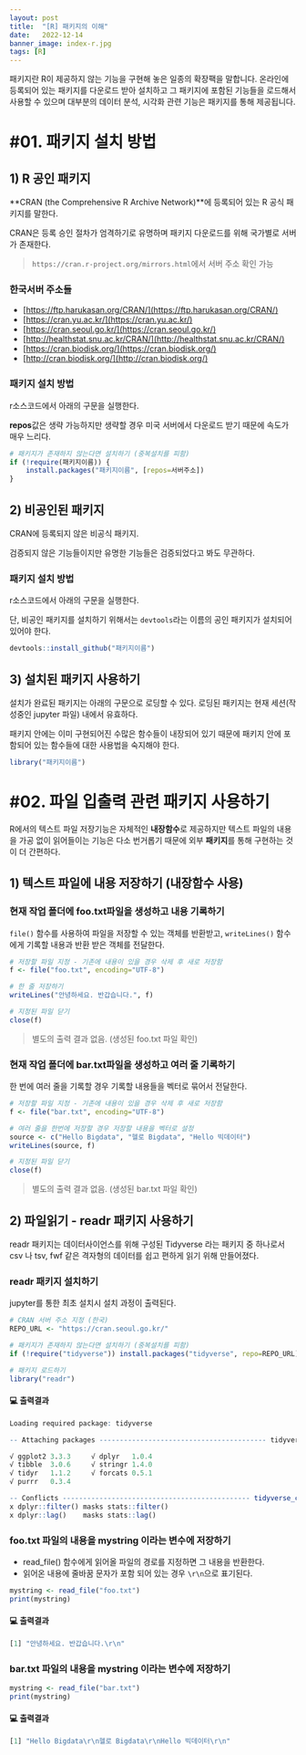```yaml
---
layout: post
title:  "[R] 패키지의 이해"
date:   2022-12-14
banner_image: index-r.jpg
tags: [R]
---
```


패키지란 R이 제공하지 않는 기능을 구현해 놓은 일종의 확장팩을 말합니다. 온라인에 등록되어 있는 패키지를 다운로드 받아 설치하고 그 패키지에 포함된 기능들을 로드해서 사용할 수 있으며 대부분의 데이터 분석, 시각화 관련 기능은 패키지를 통해 제공됩니다.

<!--more-->

# #01. 패키지 설치 방법

## 1) R 공인 패키지

**CRAN (the Comprehensive R Archive Network)**에 등록되어 있는 R 공식 패키지를 말한다.

CRAN은 등록 승인 절차가 엄격하기로 유명하며 패키지 다운로드를 위해 국가별로 서버가 존재한다.

> `https://cran.r-project.org/mirrors.html`에서 서버 주소 확인 가능

### 한국서버 주소들

- [https://ftp.harukasan.org/CRAN/](https://ftp.harukasan.org/CRAN/)
- [https://cran.yu.ac.kr/](https://cran.yu.ac.kr/)
- [https://cran.seoul.go.kr/](https://cran.seoul.go.kr/)
- [http://healthstat.snu.ac.kr/CRAN/](http://healthstat.snu.ac.kr/CRAN/)
- [https://cran.biodisk.org/](https://cran.biodisk.org/)
- [http://cran.biodisk.org/](http://cran.biodisk.org/)

### 패키지 설치 방법

r소스코드에서 아래의 구문을 실행한다.

**repos**값은 생략 가능하지만 생략할 경우 미국 서버에서 다운로드 받기 때문에 속도가 매우 느리다.

```r
# 패키지가 존재하지 않는다면 설치하기 (중복설치를 피함)
if (!require(패키지이름)) {
    install.packages("패키지이름", [repos=서버주소])
}
```

## 2) 비공인된 패키지

CRAN에 등록되지 않은 비공식 패키지.

검증되지 않은 기능들이지만 유명한 기능들은 검증되었다고 봐도 무관하다.

### 패키지 설치 방법

r소스코드에서 아래의 구문을 실행한다.

단, 비공인 패키지를 설치하기 위해서는 `devtools`라는 이름의 공인 패키지가 설치되어 있어야 한다.

```r
devtools::install_github("패키지이름")
```

## 3) 설치된 패키지 사용하기

설치가 완료된 패키지는 아래의 구문으로 로딩할 수 있다. 로딩된 패키지는 현재 세션(작성중인 jupyter 파일) 내에서 유효하다.

패키지 안에는 이미 구현되어진 수많은 함수들이 내장되어 있기 때문에 패키지 안에 포함되어 있는 함수들에 대한 사용법을 숙지해야 한다.


```r
library("패키지이름")
```

# #02. 파일 입출력 관련 패키지 사용하기

R에서의 텍스트 파일 저장기능은 자체적인 **내장함수**로 제공하지만 텍스트 파일의 내용을 가공 없이 읽어들이는 기능은 다소 번거롭기 때문에 외부 **패키지**를 통해 구현하는 것이 더 간편하다.

## 1) 텍스트 파일에 내용 저장하기 (내장함수 사용)

### 현재 작업 폴더에 foo.txt파일을 생성하고 내용 기록하기

`file()` 함수를 사용하여 파일을 저장할 수 있는 객체를 반환받고, `writeLines()` 함수에게 기록할 내용과 반환 받은 객체를 전달한다.

```r
# 저장할 파일 지정 - 기존에 내용이 있을 경우 삭제 후 새로 저장함
f <- file("foo.txt", encoding="UTF-8")

# 한 줄 저장하기
writeLines("안녕하세요. 반갑습니다.", f)

# 지정된 파일 닫기
close(f)
```

> 별도의 출력 결과 없음. (생성된 foo.txt 파일 확인)

### 현재 작업 폴더에 bar.txt파일을 생성하고 여러 줄 기록하기

한 번에 여러 줄을 기록할 경우 기록할 내용들을 벡터로 묶어서 전달한다.

```r
# 저장할 파일 지정 - 기존에 내용이 있을 경우 삭제 후 새로 저장함
f <- file("bar.txt", encoding="UTF-8")

# 여러 줄을 한번에 저장할 경우 저장할 내용을 벡터로 설정
source <- c("Hello Bigdata", "헬로 Bigdata", "Hello 빅데이터")
writeLines(source, f)

# 지정된 파일 닫기
close(f)
```

> 별도의 출력 결과 없음. (생성된 bar.txt 파일 확인)

## 2) 파일읽기 - readr 패키지 사용하기

readr 패키지는 데이터사이언스를 위해 구성된 Tidyverse 라는 패키지 중 하나로서 csv 나 tsv, fwf 같은 격자형의 데이터를 쉽고 편하게 읽기 위해 만들어졌다.

### readr 패키지 설치하기

jupyter를 통한 최초 설치시 설치 과정이 출력된다.

```r
# CRAN 서버 주소 지정 (한국)
REPO_URL <- "https://cran.seoul.go.kr/"

# 패키지가 존재하지 않는다면 설치하기 (중복설치를 피함)
if (!require("tidyverse")) install.packages("tidyverse", repo=REPO_URL)

# 패키지 로드하기
library("readr")
```

#### 💻 출력결과

```r
Loading required package: tidyverse

-- Attaching packages ----------------------------------------- tidyverse 1.3.0 --

√ ggplot2 3.3.3     √ dplyr   1.0.4
√ tibble  3.0.6     √ stringr 1.4.0
√ tidyr   1.1.2     √ forcats 0.5.1
√ purrr   0.3.4     

-- Conflicts ---------------------------------------------- tidyverse_conflicts() --
x dplyr::filter() masks stats::filter()
x dplyr::lag()    masks stats::lag()
```

### foo.txt 파일의 내용을 mystring 이라는 변수에 저장하기

- read_file() 함수에게 읽어올 파일의 경로를 지정하면 그 내용을 반환한다.
- 읽어온 내용에 줄바꿈 문자가 포함 되어 있는 경우 `\r\n`으로 표기된다.

```r
mystring <- read_file("foo.txt")
print(mystring)
```

#### 💻 출력결과

```r
[1] "안녕하세요. 반갑습니다.\r\n"
```

### bar.txt 파일의 내용을 mystring 이라는 변수에 저장하기

```r
mystring <- read_file("bar.txt")
print(mystring)
```

#### 💻 출력결과

```r
[1] "Hello Bigdata\r\n헬로 Bigdata\r\nHello 빅데이터\r\n"
```